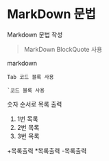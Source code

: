 # MarkDown 문법

Markdown 문법 작성

> MarkDown BlockQuote 사용

markdown

    Tab 코드 블록 사용
  
  
```
`코드 블록 사용
```

숫자 순서로 목록 출력
1. 1번 목록
2. 2번 목록
3. 3번 목록

+목록출력
*목록출력
-목록출력
